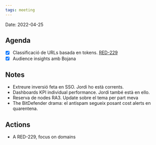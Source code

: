 ```yaml
---
tags: meeting
---
```


Date: 2022-04-25

## Agenda
- [x] Classificació de URLs basada en tokens. [RED-229](https://hybridtheory.atlassian.net/b`rowse/RED-229)
- [x] Audience insights amb Bojana

## Notes
- Extreure inversió feta en SSO. Jordi ho està corrents.
- Dashboards KPI individual performance. Jordi també està en ello.
- Reserva de nodes RA3. Update sobre el tema per part meva
- The BitDefender drama: el antispam segueix posant cost alerts en quarentena.

## Actions
- A RED-229, focus on domains